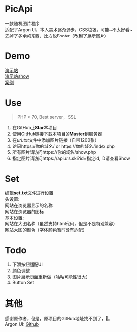 # PicApi
一款随机图片程序
<br>
适配了Argon UI，本人美术逐渐退步，CSS垃圾，可能~不太好看~
<br>
去掉了多余的东西，比方说Footer（改到了展示图片）

# Demo
[演示站](https://api.uts.ski/)
<br>
[演示站show](https://api.uts.ski/show.php)
<br>
[案例](https://uts.ski/)

# Use

> PHP > 7.0, Best server， SSL

1. 在GitHub上**Star**本项目
2. 使用GitHub链接下载本项目的**Master**到服务器
3. 在*url.txt*文件中添加图片链接（自带1200张）
4. 访问https://你的域名/ or https://你的域名/index.php
5. 所有图片请访问https://你的域名/show.php
6. 指定图片请访问https://api.uts.ski?id=指定id, ID请查看Show

# Set

编辑**set.txt**文件进行设置
<br>
头设置:
<br>
网站在浏览器显示的名称
<br>
网站在浏览器的图标
<br>
基本设置:
<br>
网站在大图名称（虽然支持html代码，但是不是特别兼容）
<br>
网站大图的颜色（字体颜色暂时没有适配）

# Todo
1. 下滑按钮适配UI
2. 颜色调整
3. 图片展示页面重新做（咕咕可能性很大）
4. Button Set

# 其他
感谢原作者，但是，原项目的GitHub地址找不到了，🐶。
<br>
Argon UI: [Github](https://github.com/creativetimofficial/argon-design-system)
